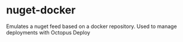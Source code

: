 # nuget-docker
Emulates a nuget feed based on a docker repository.
Used to manage deployments with Octopus Deploy
